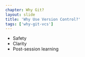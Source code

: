 ```yaml
---
chapter: Why Git?
layout: slide
title: 'Why Use Version Control?'
tags: ['why-git-vcs']
---
```


* Safety
* Clarity
* Post-session learning
